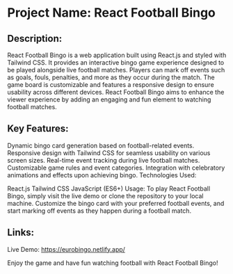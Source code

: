 # Project Name: React Football Bingo

## Description:
React Football Bingo is a web application built using React.js and styled with Tailwind CSS. It provides an interactive bingo game experience designed to be played alongside live football matches. Players can mark off events such as goals, fouls, penalties, and more as they occur during the match. The game board is customizable and features a responsive design to ensure usability across different devices. React Football Bingo aims to enhance the viewer experience by adding an engaging and fun element to watching football matches.

## Key Features:

Dynamic bingo card generation based on football-related events.
Responsive design with Tailwind CSS for seamless usability on various screen sizes.
Real-time event tracking during live football matches.
Customizable game rules and event categories.
Integration with celebratory animations and effects upon achieving bingo.
Technologies Used:

React.js
Tailwind CSS
JavaScript (ES6+)
Usage:
To play React Football Bingo, simply visit the live demo or clone the repository to your local machine. Customize the bingo card with your preferred football events, and start marking off events as they happen during a football match.

## Links:

Live Demo: https://eurobingo.netlify.app/

Enjoy the game and have fun watching football with React Football Bingo!
